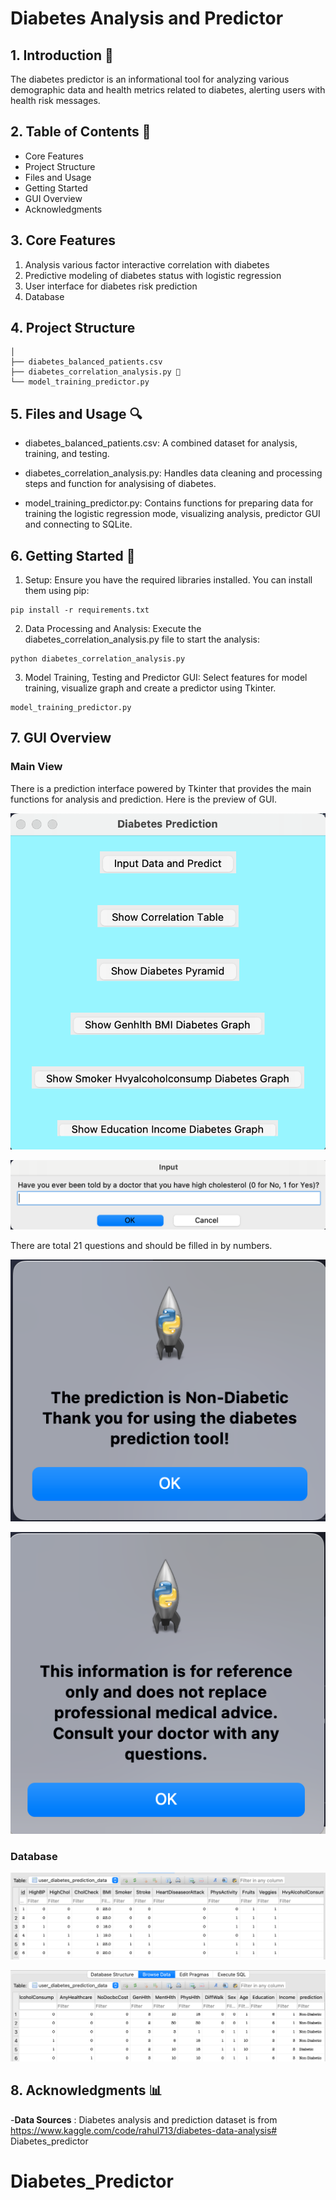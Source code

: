 # Diabetes Analysis and Predictor

## 1. Introduction 🎯
The diabetes predictor is an informational tool for analyzing various demographic data and health metrics related to diabetes, alerting users with health risk messages.

## 2. Table of Contents 📔 
- Core Features
- Project Structure
- Files and Usage
- Getting Started
- GUI Overview
- Acknowledgments

## 3. Core Features
1. Analysis various factor interactive correlation with diabetes
2. Predictive modeling of diabetes status with logistic regression
3. User interface for diabetes risk prediction
4. Database

## 4. Project Structure

```
│
├── diabetes_balanced_patients.csv
├── diabetes_correlation_analysis.py 🚀
└── model_training_predictor.py

```

## 5. Files and Usage 🔍
- diabetes_balanced_patients.csv: A combined dataset for analysis, training, and testing.

- diabetes_correlation_analysis.py: Handles data cleaning and processing steps and function for analysising of diabetes.

- model_training_predictor.py: Contains functions for preparing data for training the logistic regression mode, visualizing analysis, predictor GUI and connecting to SQLite.

## 6. Getting Started 🧰
1. Setup: Ensure you have the required libraries installed. You can install them using pip:

```
pip install -r requirements.txt
```

2. Data Processing and Analysis: Execute the diabetes_correlation_analysis.py file to start the analysis:

```
python diabetes_correlation_analysis.py
```


3. Model Training, Testing and Predictor GUI: Select features for model training, visualize graph and create a predictor using Tkinter.

```
model_training_predictor.py
```
## 7. GUI Overview

### Main View
There is a prediction interface powered by Tkinter that provides the main functions for analysis and prediction. Here is the preview of GUI.

![image](https://github.com/Dorislwk/Diabetes_Predictor/blob/main/Photo/Predictor_interface.png)

![image](https://github.com/Dorislwk/Diabetes_Predictor/blob/main/Photo/question_example.png)

There are total 21 questions and should be filled in by numbers.


![image](https://github.com/Dorislwk/Diabetes_Predictor/blob/main/Photo/result_message.png)


![image](https://github.com/Dorislwk/Diabetes_Predictor/blob/main/Photo/disclaimer.png)

### Database
![image](https://github.com/Dorislwk/Diabetes_Predictor/blob/main/Photo/database_firsthalf.png)

![image](https://github.com/Dorislwk/Diabetes_Predictor/blob/main/Photo/database_secondhalf.png)

## 8. Acknowledgments 📊
-**Data Sources** : Diabetes analysis and prediction dataset is from https://www.kaggle.com/code/rahul713/diabetes-data-analysis# Diabetes_predictor

# Diabetes_Predictor
